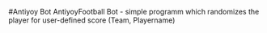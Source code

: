 #Antiyoy Bot
AntiyoyFootball Bot - simple programm which randomizes the player for user-defined score (Team, Playername) 
